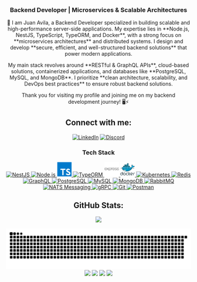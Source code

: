 <h3 align="center">Backend Developer | Microservices & Scalable Architectures</h3> <p align="center">👋 I am Juan Avila, a Backend Developer specialized in building scalable and high-performance server-side applications. My expertise lies in **Node.js, NestJS, TypeScript, TypeORM, and Docker**, with a strong focus on **microservices architectures** and distributed systems. I design and develop **secure, efficient, and well-structured backend solutions** that power modern applications.</p> <p align="center">My main stack revolves around **RESTful & GraphQL APIs**, cloud-based solutions, containerized applications, and databases like **PostgreSQL, MySQL, and MongoDB**. I prioritize **clean architecture, scalability, and DevOps best practices** to ensure robust backend solutions.</p> <p align="center">Thank you for visiting my profile and joining me on my backend development journey! 🖥️⚡</p>
<h2 align="center">Connect with me:</h2> <p align="center"> <a href="https://linkedin.com/in/juan-avila-442974276/" target="blank"> <img align="center" src="https://raw.githubusercontent.com/rahuldkjain/github-profile-readme-generator/master/src/images/icons/Social/linked-in-alt.svg" alt="LinkedIn" height="30" width="40" /></a> <a href="https://discord.gg/juan856" target="blank"> <img align="center" src="https://raw.githubusercontent.com/rahuldkjain/github-profile-readme-generator/master/src/images/icons/Social/discord.svg" alt="Discord" height="30" width="40" /></a> </p>
<h3 align="center">Tech Stack</h3> <p align="center"> <a href="https://nestjs.com/" target="_blank" rel="noreferrer"> <img src="https://cdn.jsdelivr.net/gh/devicons/devicon/icons/nestjs/nestjs-plain.svg" height="40" alt="NestJS" /> </a> <a href="https://nodejs.org" target="_blank" rel="noreferrer"> <img src="https://cdn.jsdelivr.net/gh/devicons/devicon/icons/nodejs/nodejs-original.svg" height="40" alt="Node.js" /> </a> <a href="https://www.typescriptlang.org/" target="_blank" rel="noreferrer"> <img src="https://raw.githubusercontent.com/devicons/devicon/master/icons/typescript/typescript-original.svg" height="40" alt="TypeScript" /> </a> <a href="https://typeorm.io/" target="_blank" rel="noreferrer"> <img src="https://avatars.githubusercontent.com/u/20165699?s=200&v=4" height="40" alt="TypeORM" /> </a> <a href="https://expressjs.com" target="_blank" rel="noreferrer"> <img src="https://raw.githubusercontent.com/devicons/devicon/master/icons/express/express-original-wordmark.svg" height="40" alt="Express.js" /> </a> <a href="https://www.docker.com/" target="_blank" rel="noreferrer"> <img src="https://raw.githubusercontent.com/devicons/devicon/master/icons/docker/docker-original-wordmark.svg" height="40" alt="Docker" /> </a> <a href="https://kubernetes.io/" target="_blank" rel="noreferrer"> <img src="https://cdn.jsdelivr.net/gh/devicons/devicon/icons/kubernetes/kubernetes-plain.svg" height="40" alt="Kubernetes" /> </a> <a href="https://redis.io/" target="_blank" rel="noreferrer"> <img src="https://cdn.jsdelivr.net/gh/devicons/devicon/icons/redis/redis-original.svg" height="40" alt="Redis" /> </a> <a href="https://graphql.org/" target="_blank" rel="noreferrer"> <img src="https://cdn.jsdelivr.net/gh/devicons/devicon/icons/graphql/graphql-plain.svg" height="40" alt="GraphQL" /> </a> <a href="https://www.postgresql.org/" target="_blank" rel="noreferrer"> <img src="https://cdn.jsdelivr.net/gh/devicons/devicon/icons/postgresql/postgresql-original.svg" height="40" alt="PostgreSQL" /> </a> <a href="https://www.mysql.com/" target="_blank" rel="noreferrer"> <img src="https://cdn.jsdelivr.net/gh/devicons/devicon/icons/mysql/mysql-original.svg" height="40" alt="MySQL" /> </a> <a href="https://www.mongodb.com/" target="_blank" rel="noreferrer"> <img src="https://cdn.jsdelivr.net/gh/devicons/devicon/icons/mongodb/mongodb-original.svg" height="40" alt="MongoDB" /> </a> <a href="https://www.rabbitmq.com/" target="_blank" rel="noreferrer"> <img src="https://www.vectorlogo.zone/logos/rabbitmq/rabbitmq-icon.svg" height="40" alt="RabbitMQ" /> </a> <a href="https://nats.io/" target="_blank" rel="noreferrer"> <img src="https://nats.io/img/nats-icon-color.svg" height="40" alt="NATS Messaging" /> </a> <a href="https://grpc.io/" target="_blank" rel="noreferrer"> <img src="https://grpc.io/img/logos/grpc-icon-color.png" height="40" alt="gRPC" /> </a> <a href="https://git-scm.com/" target="_blank" rel="noreferrer"> <img src="https://www.vectorlogo.zone/logos/git-scm/git-scm-icon.svg" height="40" alt="Git" /> </a> <a href="https://postman.com" target="_blank" rel="noreferrer"> <img src="https://www.vectorlogo.zone/logos/getpostman/getpostman-icon.svg" height="40" alt="Postman" /> </a> </p>
<h2 align="center">GitHub Stats:</h2> <p align="center"> <a href="https://github.com/ryo-ma/github-profile-trophy"> <img src="https://github-profile-trophy.vercel.app/?username=CODE-G-ROOT&column=7&margin-h=15&no-frame=true&theme=gruvbox&no-bg=true"/> </a> </p> <div align="center"> <picture style="justify-content:center;"> <source media="(prefers-color-scheme: dark)" srcset="https://raw.githubusercontent.com/CODE-G-ROOT/CODE-G-ROOT/output/github-contribution-grid-snake-dark.svg"> <img alt="GitHub Contribution Grid Snake Animation" src="https://raw.githubusercontent.com/CODE-G-ROOT/CODE-G-ROOT/output/github-contribution-grid-snake.svg"> </picture> <img width="355" src="https://github-readme-stats.vercel.app/api/top-langs/?username=CODE-G-ROOT&layout=compact&theme=codeSTACKr"/> <img width="450" src="https://github-readme-stats.vercel.app/api?username=code-g-root&count_private=false&show_icons=true&theme=codeSTACKr"/> <img width="600" src="https://streak-stats.demolab.com/?user=code-g-root&theme=codeSTACKr&hide_border=true"/> <img width="930" src="https://github-readme-activity-graph.vercel.app/graph?username=CODE-G-ROOT&bg_color=09131b&color=ff6546&line=ff652f&point=6d2d1d&area=true&hide_border=true" /> </div>
